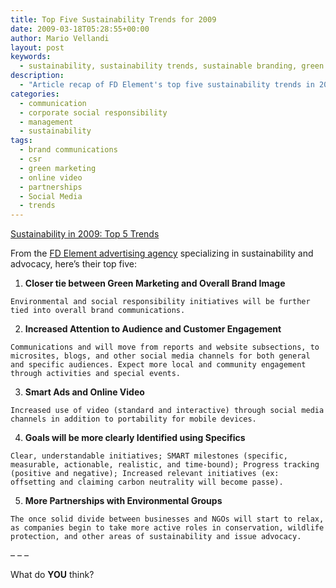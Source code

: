 ```yaml
---
title: Top Five Sustainability Trends for 2009
date: 2009-03-18T05:28:55+00:00
author: Mario Vellandi
layout: post
keywords:
  - sustainability, sustainability trends, sustainable branding, green marketing, brand communications, NGO, online video, social media
description:
  - "Article recap of FD Element's top five sustainability trends in 2009, as they relate to brand communications, customer engagement, management, and NGO partnerships."
categories:
  - communication
  - corporate social responsibility
  - management
  - sustainability
tags:
  - brand communications
  - csr
  - green marketing
  - online video
  - partnerships
  - Social Media
  - trends
---
```

<a rel="nofollow" href="http://www.fdelement.com/sustainability_2009_top5_trends.php">Sustainability in 2009: Top 5 Trends</a>

From the [FD Element advertising agency](http://www.fdelement.com) specializing in sustainability and advocacy, here&#8217;s their top five:

  1. __Closer tie between Green Marketing and Overall Brand Image__

    Environmental and social responsibility initiatives will be further tied into overall brand communications.
  2. __Increased Attention to Audience and Customer Engagement__

    Communications and will move from reports and website subsections, to microsites, blogs, and other social media channels for both general and specific audiences. Expect more local and community engagement through activities and special events.
  3. __Smart Ads and Online Video__

    Increased use of video (standard and interactive) through social media channels in addition to portability for mobile devices.
  4. __Goals will be more clearly Identified using Specifics__

    Clear, understandable initiatives; SMART milestones (specific, measurable, actionable, realistic, and time-bound); Progress tracking (positive and negative); Increased relevant initiatives (ex: offsetting and claiming carbon neutrality will become passe).
  5. __More Partnerships with Environmental Groups__

    The once solid divide between businesses and NGOs will start to relax, as companies begin to take more active roles in conservation, wildlife protection, and other areas of sustainability and issue advocacy.

&#8211; &#8211; &#8211;

What do __YOU__ think?
